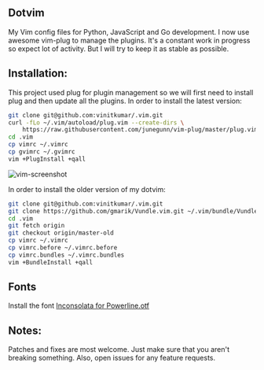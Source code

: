 ## Dotvim

My Vim config files for Python, JavaScript and Go development. I now use awesome vim-plug
to manage the plugins. It's a constant work in progress so expect lot of activity. But I will
try to keep it as stable as possible.

## Installation:

This project used plug for plugin management so we will first need to install plug and then update all the plugins. In order to install the latest version:

```sh
git clone git@github.com:vinitkumar/.vim.git
curl -fLo ~/.vim/autoload/plug.vim --create-dirs \
    https://raw.githubusercontent.com/junegunn/vim-plug/master/plug.vim
cd .vim
cp vimrc ~/.vimrc
cp gvimrc ~/.gvimrc
vim +PlugInstall +qall
```

![vim-screenshot](https://cldup.com/858Ow0Plhv.png)

In order to install the older version of my dotvim:

```sh
git clone git@github.com:vinitkumar/.vim.git
git clone https://github.com/gmarik/Vundle.vim.git ~/.vim/bundle/Vundle.vim
cd .vim
git fetch origin
git checkout origin/master-old
cp vimrc ~/.vimrc
cp vimrc.before ~/.vimrc.before
cp vimrc.bundles ~/.vimrc.bundles
vim +BundleInstall +qall
```

## Fonts

Install the font [Inconsolata for Powerline.otf](https://github.com/powerline/fonts/raw/master/Inconsolata/Inconsolata%20for%20Powerline.otf)

## Notes:

Patches and fixes are most welcome. Just make sure that you aren't breaking something. Also, open issues
for any feature requests.
